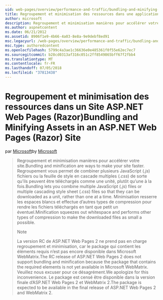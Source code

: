 ```yaml
---
uid: web-pages/overview/performance-and-traffic/bundling-and-minifying-assets-in-an-aspnet-web-pages-razor-site
title: Regroupement et minimisation des ressources dans une application Web Pages (Razor) Site | Microsoft Docs
author: microsoft
description: Regroupement et minimisation manières pour accélérer votre site. Regroupement de permet de combiner plusieurs fichiers JavaScript (.js) ou plusieurs styles CSS (...)
ms.author: aspnetcontent
ms.date: 06/21/2012
ms.assetid: 8906f1e9-4b66-4a03-8e8a-9e9debf8ed91
msc.legacyurl: /web-pages/overview/performance-and-traffic/bundling-and-minifying-assets-in-an-aspnet-web-pages-razor-site
msc.type: authoredcontent
ms.openlocfilehash: 5799c4a3ae1c36636e0e485361f0f55e62ec7ec7
ms.sourcegitcommit: b28cd0313af316c051c2ff8549865bff67f2fbb4
ms.translationtype: MT
ms.contentlocale: fr-FR
ms.lasthandoff: 07/05/2018
ms.locfileid: "37813438"
---
```

<a name="bundling-and-minifying-assets-in-an-aspnet-web-pages-razor-site"></a><span data-ttu-id="0f8b2-104">Regroupement et minimisation des ressources dans un Site ASP.NET Web Pages (Razor)</span><span class="sxs-lookup"><span data-stu-id="0f8b2-104">Bundling and Minifying Assets in an ASP.NET Web Pages (Razor) Site</span></span>
====================
<span data-ttu-id="0f8b2-105">par [Microsoft](https://github.com/microsoft)</span><span class="sxs-lookup"><span data-stu-id="0f8b2-105">by [Microsoft](https://github.com/microsoft)</span></span>

> <span data-ttu-id="0f8b2-106">Regroupement et minimisation manières pour accélérer votre site.</span><span class="sxs-lookup"><span data-stu-id="0f8b2-106">Bundling and minification are ways to make your site faster.</span></span> <span data-ttu-id="0f8b2-107">Regroupement vous permet de combiner plusieurs JavaScript (*.js*) fichiers ou la feuille de style en cascade multiples (*.css*) de sorte qu’ils peuvent être téléchargés comme une unité, plutôt qu’une à la fois.</span><span class="sxs-lookup"><span data-stu-id="0f8b2-107">Bundling lets you combine multiple JavaScript (*.js*) files or multiple cascading style sheet (*.css*) files so that they can be downloaded as a unit, rather than one at a time.</span></span> <span data-ttu-id="0f8b2-108">Minimisation resserre les espaces blancs et effectue d’autres types de compression pour rendre les fichiers téléchargés en tant que petit un éventuel.</span><span class="sxs-lookup"><span data-stu-id="0f8b2-108">Minification squeezes out whitespace and performs other types of compression to make the downloaded files as small a possible.</span></span>
> 
> > [!NOTE]
> > <span data-ttu-id="0f8b2-109">La version RC de ASP.NET Web Pages 2 ne prend pas en charge regroupement et minimisation, car le package qui contient les éléments requis n’est pas encore disponible dans Microsoft WebMatrix.</span><span class="sxs-lookup"><span data-stu-id="0f8b2-109">The RC release of ASP.NET Web Pages 2 does not support bundling and minification because the package that contains the required elements is not yet available in Microsoft WebMatrix.</span></span> <span data-ttu-id="0f8b2-110">Veuillez nous excuser pour ce désagrément.</span><span class="sxs-lookup"><span data-stu-id="0f8b2-110">We apologize for this inconvenience.</span></span> <span data-ttu-id="0f8b2-111">Le package est censé être disponible dans la version finale d’ASP.NET Web Pages 2 et WebMatrix 2.</span><span class="sxs-lookup"><span data-stu-id="0f8b2-111">The package is expected to be available in the final release of ASP.NET Web Pages 2 and WebMatrix 2.</span></span>
